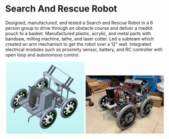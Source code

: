 # Search And Rescue Robot
Designed, manufactured, and tested a Search and Rescue Robot in a 6 person group to drive through an obstacle course and deliver a medkit pouch to a basket.
Manufactured plastic, acrylic, and metal parts with bandsaw, milling machine, lathe, and laser cutter.
Led a subteam which created an arm mechanism to get the robot over a 12” wall.
Integrated electrical modules such as proximity sensor, battery, and RC controller with open loop and autonomous control.

<p align=center>
  <img src="cad model.png" width=49%>
  <img src="final assembly.png" width=49%>
</p>
